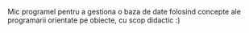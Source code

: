 Mic programel pentru a gestiona o baza de date folosind concepte ale programarii orientate pe obiecte, cu scop didactic :)
